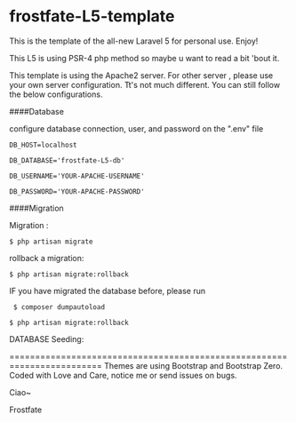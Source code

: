 # frostfate-L5-template

This is the template of the all-new Laravel 5 for personal use. Enjoy!

This L5 is using PSR-4 php method so maybe u want to read a bit 'bout it. 

This template is using the Apache2 server. For other server , please use your own server configuration. Tt's not much different. You can still follow the below configurations.


####Database

configure database connection, user, and password on the ".env" file 

``` 
DB_HOST=localhost

DB_DATABASE='frostfate-L5-db'

DB_USERNAME='YOUR-APACHE-USERNAME'

DB_PASSWORD='YOUR-APACHE-PASSWORD' 

```


####Migration

Migration :

``` $ php artisan migrate ``` 

rollback a migration:

``` $ php artisan migrate:rollback ```

IF you have migrated the database before, please run

```
 $ composer dumpautoload

$ php artisan migrate:rollback 

```

DATABASE Seeding:

========================================================================
Themes are using Bootstrap and Bootstrap Zero.
Coded with Love and Care, notice me or send issues on bugs.

Ciao~ 

Frostfate